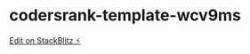# codersrank-template-wcv9ms

[Edit on StackBlitz ⚡️](https://stackblitz.com/edit/codersrank-template-wcv9ms)